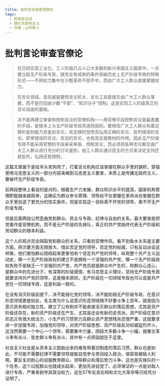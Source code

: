 ```yaml
---
title: 批判言论审查官僚论
tags:
  - 批倒反动派
  - 炮打无政府主义
  - 作者：山村新人
---
```


# 批判言论审查官僚论

> 在已经实现工业化、工人阶级已占人口大多数的新兴帝国主义国家中，一旦建立起无产阶级专政，就完全有成熟的条件突破历史上无产阶级专政的特殊形式——不把权力集中在少数革命干部手中，而由广大工人群众直接掌握权力。

> 在言论领域，首先就是要把言论机关、言论工具直接交由广大工人群众掌握，而不是仍旧由少数“干部”、“知识分子”控制。这是实现工人阶级真正的言论自由的基础。

> 决不能再建立审查和控制言论的官僚机构——用官僚手段控制言论是最愚蠢的手段，是根本上与无产阶级专政背道而驰的。要相信广大工人群众有着足够的鉴别能力去鉴别言论，有足够的觉悟去弘扬正确的言论、批判错误的言论。即使错误的言论、反动的言论，也有其反面教材的作用。因此无产阶级专政不能采用官僚的手段来来审查、控制言论，而必须把各种言论都交由广大工人群众进行充分的讨论鉴别，由工人群众通过民主的方式来决定支持还是批判，弘扬还是限制。

这篇文章属于是挂羊头卖狗肉了，打着言论机构应该掌握在群众手里的旗帜，穿插使用马克思主义的一部分内容来阉割马克思主义要害，本质上是传播无政府主义，要破坏无产阶级专政。

前两段整体上看说的是对的，随着生产力发展，群众知识水平的提高，国家机构管理职能越来越简单，这确实为群众参与管理、领导权不仅掌握在革命派也掌握在群众手里创造了更充分的现实条件。但是实现这一目标离不开党的领导，离不开无产阶级专政。

但是后面两段公然歪曲党和群众、民主与专政、纪律与自由的关系。最大要害是把党看作是官僚机构，而不是无产阶级的先锋队，真正的共产党始终代表无产阶级和劳动群众的根本利益。

这个人的观点完全隔裂党和群众的关系，只看到官僚作风，看不到鱼水关系是主要方面，把次要方面无限放大，借此否定党的领导，否定党的权威，只有反动派会这样做，他们害怕群众团结起来更害怕有个坚定共产党的领导，纵观整个共产主义运动史，哪一个无产阶级政权的建立不是拥有一个坚强的共产党，哪一个无产阶级政权失败不是缺乏一个坚强的共产党，共产党员就是群众中产生的，和群众心连心，是群众中的先进分子，有深厚的阶级感情，有马克思主义理论，坚持无产阶级专政就要坚持共产党的领导，这是根本原则，无产阶级在一切领域专政也可以说是共产党在一切领域专政，这是利益一致的。

在没有消灭阶级前提下，决不能弱化党的领导，决不能削弱无产阶级专政，在意识形态领域更是如此，毛主席为什么说意识形态领域搞不好要斗争上百年，就是因为意识具有相对独立性，建立了公有制并不能直接消灭群众的落后思想，尤其是资产阶级还存在，新的资产阶级还在产生，尤其是还会有新的走资派，资产阶级在意识形态又有很大统治力，小生产的习惯势力及群众资产思想残余还很严重，这就要求进一步加强专政，加强党的领导，对资产阶级思想、资产阶级反对权威猛烈开火，这当然需要一个中心一个领导，需要集中力量，团结大多数斗争一小撮，就像文革斗争有派斗，哲史群斗争有派斗，其中有一点原因就在于这里。

社会主义社会是从资本主义脱胎出来的难免带着旧制度的落后习惯，群众也是如此，不可能不需要纪律不需要领导就能自觉参与劳动投入政治，很容易被敌人利用，要反复的耐心的说服教育群众，领导群众和落后势力斗争，这也是先锋队的一个任务，这个过程群众也就成长起来，更加先进自觉了。必须保证的一点是对敌人进行专政，严重者剥夺其政治权力，这在57年反击右倾和文化大革命等已经充分证明了。

